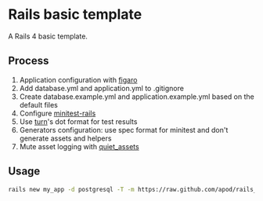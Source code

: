 # Rails basic template

A Rails 4 basic template.

## Process
1. Application configuration with [figaro](https://github.com/laserlemon/figaro)
2. Add database.yml and application.yml to .gitignore
3. Create database.example.yml and application.example.yml based on the default files
4. Configure [minitest-rails](https://github.com/blowmage/minitest-rails)
5. Use [turn](https://github.com/turn-project/turn)'s dot format for test results
6. Generators configuration: use spec format for minitest and don't generate assets and helpers
7. Mute asset logging with [quiet_assets](https://github.com/evrone/quiet_assets)

## Usage
```sh
rails new my_app -d postgresql -T -m https://raw.github.com/apod/rails_basic_template/master/template.rb
```
